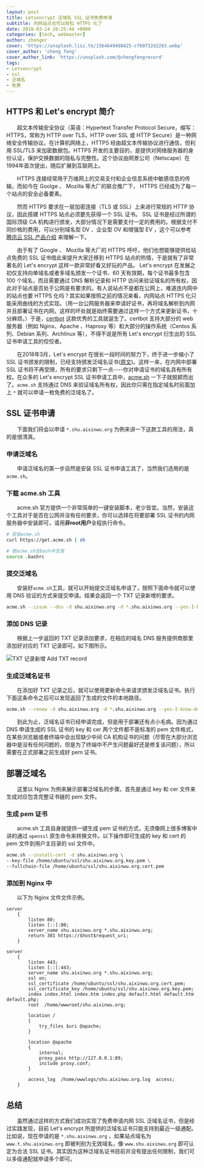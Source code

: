 ```yaml
---
layout: post
title: Letsencrypt 泛域名 SSL 证书免费申请
subtitle: 内网站点也可以轻松 HTTPS 化了
date: 2018-03-14 20:25:44 +0800
categories: [tech, webmaster]
author: zhonger
cover: 'https://unsplash.lisz.tk/1564649498425-cf60f32d2283.webp'
cover_author: 'cheng feng'
cover_author_link: 'https://unsplash.com/@chengfengrecord'
tags:
- Letsencrypt
- ssl
- 泛域名
- 免费
---
```

## HTTPS 和 Let's encrypt 简介

&emsp;&emsp;超文本传输安全协议（英语：Hypertext Transfer Protocol Secure，缩写：HTTPS，常称为 HTTP over TLS，HTTP over SSL 或 HTTP Secure）是一种网络安全传输协议。在计算机网络上，HTTPS 经由超文本传输协议进行通信，但利用 SSL/TLS 来加密数据包。HTTPS 开发的主要目的，是提供对网络服务器的身份认证，保护交换数据的隐私与完整性。这个协议由网景公司（Netscape）在1994年首次提出，随后扩展到互联网上。

&emsp;&emsp;HTTPS 连接经常用于万维网上的交易支付和企业信息系统中敏感信息的传输，而如今在 Goolge 、 Mozilla 等大厂的联合推广下， HTTPS 已经成为了每一个站点的安全必备要素。

&emsp;&emsp;然而 HTTPS 要求在一层加密连接（TLS 或 SSL）上来进行常规的 HTTP 协议，因此搭建 HTTPS 站点必须要先获得一个 SSL 证书。 SSL 证书是经过所谓的国际顶级 CA 机构进行颁发，大部分情况下是需要支付一定的费用的。根据支付不同价格的费用，可以分别域名型 DV 、企业型 OV 和增强型 EV ，这个可以参考 [腾讯云 SSL 产品介绍](https://cloud.tencent.com/product/ssl) 来理解一下。

&emsp;&emsp;由于有了 Google 、 Mozilla 等大厂的 HTTPS 呼吁，他们也想能够提供给站点免费的 SSL 证书借此来提升大家迁移到 HTTPS 站点的热情，于是就有了非常著名的 Let's encrypt 这样一款非常好看又好玩的产品。 Let's encrypt 在发展之初仅支持向单域名或者多域名颁发一个证书、60 天有效期，每个证书最多包含 100 个域名，而且需要通过 DNS 解析记录和 HTTP 访问来验证域名的所有权，因此对于站点是否处于公网是有要求的。有人说站点不是都在公网上，难道连内网中的站点也要 HTTPS 化吗？其实如果按照之前的情况来看，内网站点 HTTPS 化只能采用曲线的方式实现。（用一台公网服务器来申请好证书，再将域名解析到内网并且部署证书在内网，这样的坏处就是始终需要通过这样一个方式来更新证书，十分麻烦。）于是，[certbot](https://certbot.eff.org) 这款优秀的工具就诞生了。certbot 支持大部分的 web 服务器（例如 Nginx、Apache 、Haproxy 等）和大部分的操作系统（Centos 系列、Debian 系列、Archlinux 等），不得不说是所有 Let's encrypt 衍生出的 SSL 证书申请工具的佼佼者。

&emsp;&emsp;在2018年3月，Let's encrypt 在很长一段时间的努力下，终于进一步缩小了 SSL 证书颁发的限制，已经支持颁发泛域名证书([原文](https://community.letsencrypt.org/t/acme-v2-and-wildcard-certificate-support-is-live/55579))。这样一来，在内网中部署 SSL 证书将不再受限，所有的要求只剩下一点----你对申请证书的域名具有所有权。在众多的 Let's encrypt SSL 证书申请工具中，[acme.sh](https://acme.sh) 一下子就脱颖而出了。`acme.sh` 支持通过 DNS 来验证域名所有权，因此你只需在指定域名时前面加上 `*` 就可以申请一枚免费的泛域名了。

## SSL 证书申请

&emsp;&emsp;下面我们将会以申请 `*.shu.aixinwu.org` 为例来讲一下这款工具的用法，真的是很清真。

### 申请泛域名

&emsp;&emsp;申请泛域名的第一步自然是安装 SSL 证书申请工具了，当然我们选用的是 `acme.sh`。

### 下载 acme.sh 工具

&emsp;&emsp;acme.sh 官方提供一个非常简单的一键安装脚本，老少皆宜。当然，安装这个工具对于是否在公网并没有任何要求，你可以选择在将要部署 SSL 证书的内网服务器中安装即可，请用**非root用户**全程执行命令。

```bash
# 安装acme.sh
curl https://get.acme.sh | sh

# 使acme.sh在bash中生效
source .bashrc 
```

### 提交泛域名

&emsp;&emsp;安装好`acme.sh`工具，就可以开始提交泛域名申请了，按照下面命令就可以使用 DNS 验证的方式来提交申请。结果会返回一个 TXT 记录新增的要求。

```bash
acme.sh --issue --dns -d shu.aixinwu.org -d *.shu.aixinwu.org --yes-I-know-dns-manual-mode-enough-go-ahead-please
```

### 添加 DNS 记录

&emsp;&emsp;根据上一步返回的 TXT 记录添加要求，在相应的域名 DNS 服务提供商那里添加好对应的 TXT 记录即可。如下图所示。

![TXT 记录新增 Add TXT record](https://i.lisz.top/blog/HUb1uu.png)

### 生成泛域名证书

&emsp;&emsp;在添加好 TXT 记录之后，就可以使用更新命令来请求颁发泛域名证书。执行下面这条命令之后可以发现返回了生成的文件的本地路径。

```bash
acme.sh --renew -d shu.aixinwu.org -d *.shu.aixinwu.org --yes-I-know-dns-manual-mode-enough-go-ahead-please
```

&emsp;&emsp;到此为止，泛域名证书已经申请完成，但是用于部署还有点小毛病。因为通过 DNS 申请生成的 SSL 证书的 key 和 cer 两个文件都不是标准的 pem 文件格式，在某些浏览器或者终端中会出现缺少中间 CA 机构证书的问题（尽管在大部分浏览器中是没有任何问题的，但是为了终端中不产生问题最好还是修复该问题），所以需要在正式部署之前生成好 pem 证书。

## 部署泛域名

&emsp;&emsp;这里以 Nginx 为例来展示部署泛域名的步骤。首先是通过 key 和 cer 文件来生成对应包含完整证书链的 pem 文件。

### 生成 pem 证书

&emsp;&emsp;acme.sh 工具自身就提供一键生成 pem 证书的方式，无须像网上很多博客中讲的通过 `openssl` 原生命令来转换文件。以下操作即可生成的 key 和 cert 的 pem 文件到用户主目录的 ssl 文件中。

```bash
acme.sh --install-cert -d shu.aixinwu.org \
--key-file /home/ubuntu/ssl/shu.aixinwu.org.key.pem \
--fullchain-file /home/ubuntu/ssl/shu.aixinwu.org.cert.pem 
```

### 添加到 Nginx 中

&emsp;&emsp;以下为 Nginx 文件文件示例。

```nginx
server
    {
        listen 80;
        listen [::]:80;
        server_name shu.aixinwu.org *.shu.aixinwu.org;
        return 301 https://$host$request_uri;
    }

server
    {
        listen 443;
        listen [::]:443;
        server_name shu.aixinwu.org *.shu.aixinwu.org;
        ssl on;
        ssl_certificate /home/ubuntu/ssl/shu.aixinwu.org.cert.pem;
        ssl_certificate_key /home/ubuntu/ssl/shu.aixinwu.org.key.pem;
        index index.html index.htm index.php default.html default.htm default.php;
        root  /home/wwwroot/shu.aixinwu.org;

        location /
        {
            try_files $uri @apache;
        }

        location @apache
        {
            internal;
            proxy_pass http://127.0.0.1:89;
            include proxy.conf;
        }

        access_log  /home/wwwlogs/shu.aixinwu.org.log  access;
    }
```

## 总结

&emsp;&emsp;虽然通过这样的方式我们成功实现了免费申请内网 SSL 泛域名证书，但是经过实践发现，目前 Let's encrypt 所提供的泛域名证书只能支持到最近一级通配。比如说，现在申请的是 `*.shu.aixinwu.org` ，如果站点域名为 `www.t.shu.aixinwu.org` 即被判别为无效域名，像 `www.shu.aixinwu.org` 即可认定为合法 SSL 证书。其实因为这种泛域名证书目前并没有提出任何限制，我们可以多级通配就申请多个即可。
